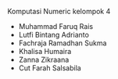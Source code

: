 Komputasi Numeric
kelompok 4

- Muhammad Faruq Rais
- Lutfi Bintang Adrianto
- Fachraja Ramadhan Sukma
- Khalisa Humaira
- Zanna Zikraana
- Cut Farah Salsabila 
